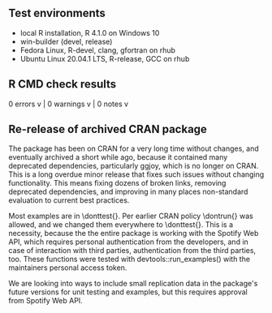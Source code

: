 ## Test environments
* local R installation, R 4.1.0 on Windows 10
* win-builder (devel, release)
* Fedora Linux, R-devel, clang, gfortran on rhub
* Ubuntu Linux 20.04.1 LTS, R-release, GCC on rhub

## R CMD check results

0 errors v | 0 warnings v | 0 notes v

## Re-release of archived CRAN package

The package has been on CRAN for a very long time without changes, and eventually archived a short while ago, because it contained many deprecated dependencies, particularly ggjoy, which is no longer on CRAN. This is a long overdue minor release that fixes such issues without changing functionality.  This means fixing dozens of broken links, removing deprecated dependencies, and improving in many places non-standard evaluation to current best practices. 

Most examples are in \donttest{}. Per earlier CRAN policy \dontrun{} was allowed, and we changed them everywhere to \donttest{}. This is a necessity, because the the entire package is working with the Spotify Web API, which requires personal authentication from the developers, and in case of interaction with third parties, authentication from the third parties, too. These functions were tested with devtools::run_examples() with the maintainers personal access token.

We are looking into ways to include small replication data in the package's future versions for unit testing and examples, but this requires approval from Spotify Web API.
